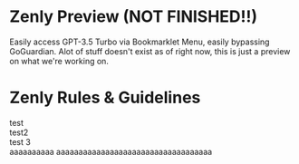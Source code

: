 # Zenly Preview (NOT FINISHED!!)
Easily access GPT-3.5 Turbo via Bookmarklet Menu, easily bypassing GoGuardian. Alot of stuff doesn't exist as of right now, this is just a preview on what we're working on.
# Zenly Rules & Guidelines
test </br>
test2 </br>
test 3 </br>
aaaaaaaaaa aaaaaaaaaaaaaaaaaaaaaaaaaaaaaaaaaaa </br>
